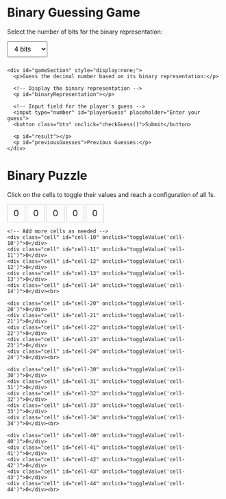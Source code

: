 <!DOCTYPE html>
<html lang="en">
<head>
  <meta charset="UTF-8">
  <title>Binary Guessing Game</title>
  <style>
    select,
    input[type="number"],
    .btn {
      padding: 8px 12px;
      font-size: 16px;
      margin-bottom: 10px;
    }
    #binaryRepresentation {
      font-size: 24px;
      font-weight: bold;
      text-align: center;
      margin-bottom: 20px;
    }
    #result,
    #previousGuesses {
      margin-top: 15px;
      font-style: italic;
    }
    .cell {
      width: 40px;
      height: 40px;
      border: 1px solid #ccc;
      display: inline-block;
      text-align: center;
      line-height: 40px;
      font-size: 20px;
      cursor: pointer;
      transition: background-color 0.3s, color 0.3s;
    }
    .cell:hover {
      background-color: #f0f0f0;
    }
    .cell.clicked {
      background-color: #007bff;
      color: white;
    }
  </style>
</head>
<body>
  <div class="container">
    <h1>Binary Guessing Game</h1>
    <p>Select the number of bits for the binary representation:</p>
    <select id="bitSelect" onchange="setupGame()">
      <option value="4">4 bits</option>
      <option value="6">6 bits</option>
      <option value="10">10 bits</option>
    </select>

    <div id="gameSection" style="display:none;">
      <p>Guess the decimal number based on its binary representation:</p>
      
      <!-- Display the binary representation -->
      <p id="binaryRepresentation"></p>
      
      <!-- Input field for the player's guess -->
      <input type="number" id="playerGuess" placeholder="Enter your guess">
      <button class="btn" onclick="checkGuess()">Submit</button>

      <p id="result"></p>
      <p id="previousGuesses">Previous Guesses:</p>
    </div>
  </div>

  <script>
    // Function to set up the game based on selected bits
    function setupGame() {
      const selectedBits = parseInt(document.getElementById("bitSelect").value);
      const maxNumber = Math.pow(2, selectedBits) - 1;
      const randomNumber = Math.floor(Math.random() * (maxNumber + 1));

      // Display the game section
      document.getElementById("gameSection").style.display = "block";

      // Display the initial hidden binary representation
      let hiddenBinary = "-".repeat(selectedBits);
      document.getElementById("binaryRepresentation").innerText = hiddenBinary;

      // Initialize game variables
      let attempts = 0; // Track the number of attempts
      let previousGuesses = []; // Store previous guesses

      // Function to check the player's guess
      window.checkGuess = function () {
        attempts++;
        const playerGuess = parseInt(document.getElementById("playerGuess").value);

        previousGuesses.push(playerGuess); // Store the guess
        document.getElementById("previousGuesses").innerText = "Previous Guesses: " + previousGuesses.join(', ');

        if (playerGuess === randomNumber) {
          displayCongratulations();
        } else if (playerGuess < randomNumber) {
          document.getElementById("result").innerText = "Try a higher number.";
        } else {
          document.getElementById("result").innerText = "Try a lower number.";
        }

        // Reveal the binary representation for each incorrect guess
        revealBinary(playerGuess);
      };

      // Function to reveal the binary representation
      function revealBinary(playerGuess) {
        if (playerGuess !== randomNumber) {
          hiddenBinary = randomNumber.toString(2).padStart(selectedBits, '0');
          document.getElementById("binaryRepresentation").innerText = hiddenBinary.slice(0, attempts).padEnd(selectedBits, '-');
        }
      }

      // Function to display congratulatory messages based on attempts
      function displayCongratulations() {
        let message = "";
        if (attempts === 1) {
          message = "Amazing! You guessed it on the first try!";
        } else if (attempts <= 3) {
          message = "Congratulations! You guessed it in just a few attempts!";
        } else {
          message = "Congratulations! You guessed it!";
        }
        document.getElementById("result").innerText = message;
      }
    }
  </script>
</body>
</html>
  <h1>Binary Puzzle</h1>
  <p>Click on the cells to toggle their values and reach a configuration of all 1s.</p>

  <!-- Create a grid using div elements -->
  <div id="puzzle">
    <!-- Each cell is represented by a div with a unique id -->
    <!-- You can expand this for a 5x5 grid -->
    <div class="cell" id="cell-00" onclick="toggleValue('cell-00')">0</div>
    <div class="cell" id="cell-01" onclick="toggleValue('cell-01')">0</div>
    <div class="cell" id="cell-02" onclick="toggleValue('cell-02')">0</div>
    <div class="cell" id="cell-03" onclick="toggleValue('cell-03')">0</div>
    <div class="cell" id="cell-04" onclick="toggleValue('cell-04')">0</div><br>

    <!-- Add more cells as needed -->
    <div class="cell" id="cell-10" onclick="toggleValue('cell-10')">0</div>
    <div class="cell" id="cell-11" onclick="toggleValue('cell-11')">0</div>
    <div class="cell" id="cell-12" onclick="toggleValue('cell-12')">0</div>
    <div class="cell" id="cell-13" onclick="toggleValue('cell-13')">0</div>
    <div class="cell" id="cell-14" onclick="toggleValue('cell-14')">0</div><br>

    <div class="cell" id="cell-20" onclick="toggleValue('cell-20')">0</div>
    <div class="cell" id="cell-21" onclick="toggleValue('cell-21')">0</div>
    <div class="cell" id="cell-22" onclick="toggleValue('cell-22')">0</div>
    <div class="cell" id="cell-23" onclick="toggleValue('cell-23')">0</div>
    <div class="cell" id="cell-24" onclick="toggleValue('cell-24')">0</div><br>

    <div class="cell" id="cell-30" onclick="toggleValue('cell-30')">0</div>
    <div class="cell" id="cell-31" onclick="toggleValue('cell-31')">0</div>
    <div class="cell" id="cell-32" onclick="toggleValue('cell-32')">0</div>
    <div class="cell" id="cell-33" onclick="toggleValue('cell-33')">0</div>
    <div class="cell" id="cell-34" onclick="toggleValue('cell-34')">0</div><br>

    <div class="cell" id="cell-40" onclick="toggleValue('cell-40')">0</div>
    <div class="cell" id="cell-41" onclick="toggleValue('cell-41')">0</div>
    <div class="cell" id="cell-42" onclick="toggleValue('cell-42')">0</div>
    <div class="cell" id="cell-43" onclick="toggleValue('cell-43')">0</div>
    <div class="cell" id="cell-44" onclick="toggleValue('cell-44')">0</div><br>
  </div>

  <script>
    // Function to toggle the value of a cell and its neighboring cells in a specific pattern using XOR and AND logic
    function toggleValue(cellId) {
      var cell = document.getElementById(cellId);
      var row = parseInt(cellId.charAt(5));
      var col = parseInt(cellId.charAt(6));

      // Define the pattern for toggling cell values
      var pattern = [
        [row, col], [row - 1, col], [row + 1, col],
        [row, col - 1], [row, col + 1]
      ];

      // Toggle the values of cells in the specified pattern using XOR and AND with 1
      for (var i = 0; i < pattern.length; i++) {
        var currentRow = pattern[i][0];
        var currentCol = pattern[i][1];
        var currentCell = document.getElementById(`cell-${currentRow}${currentCol}`);

        if (currentCell) { // Check if the cell exists
          var currentValue = parseInt(currentCell.innerHTML); // Get the current cell value

          // Apply XOR and AND operations alternately
          var newValue = i % 2 === 0 ? currentValue ^ 1 : currentValue & 1;
          currentCell.innerHTML = newValue;
          currentCell.classList.toggle('clicked'); // Toggle class for visual feedback
        }
      }
    }
  </script>
</body>
